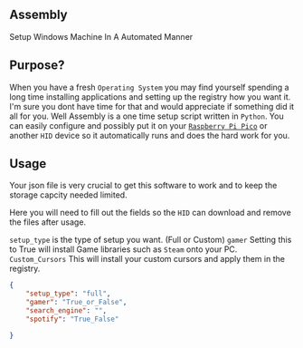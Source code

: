 ## Assembly

Setup Windows Machine In A Automated Manner

## Purpose?

When you have a fresh `Operating System` you may find yourself spending a long time installing applications and setting up the registry how you want it. I'm sure you dont have time for that and would appreciate if something did it all for you. Well Assembly is a one time setup script written in `Python`. You can easily configure and possibly put it on your <a target="_blank" href="https://www.raspberrypi.com/products/raspberry-pi-pico/">`Raspberry Pi Pico`</a> or another `HID` device so it automatically runs and does the hard work for you.


## Usage

Your json file is very crucial to get this software to work and to keep the storage capcity needed limited.

Here you will need to fill out the fields so the `HID` can download and remove the files after usage.

`setup_type` is the type of setup you want. (Full or Custom)
`gamer` Setting this to True will install Game libraries such as `Steam` onto your PC.
`Custom_Cursors` This will install your custom cursors and apply them in the registry.

```json
{
    "setup_type": "full",
    "gamer": "True_or_False",
    "search_engine": "",
    "spotify": "True_False"

}

```
